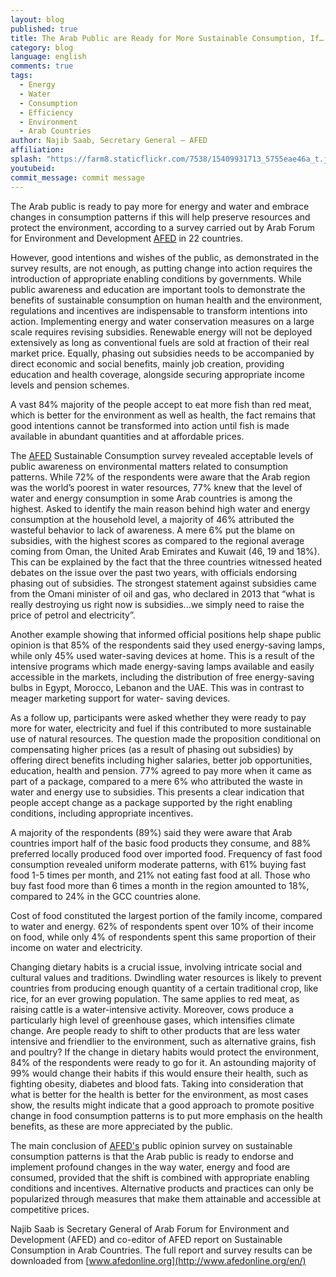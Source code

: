 ```yaml
---
layout: blog
published: true
title: The Arab Public are Ready for More Sustainable Consumption, If…
category: blog
language: english
comments: true
tags: 
  - Energy
  - Water
  - Consumption
  - Efficiency
  - Environment
  - Arab Countries
author: Najib Saab, Secretary General – AFED
affiliation: 
splash: "https://farm8.staticflickr.com/7538/15409931713_5755eae46a_t.jpg"
youtubeid: 
commit_message: commit message
---
```

The Arab public is ready to pay more for energy and water and embrace changes in consumption patterns if this will help preserve resources and protect the environment, according to a survey carried out by Arab Forum for Environment and Development [AFED](http://www.afedonline.org/en/) in 22 countries. 
<!-- more -->
However, good intentions and wishes of the public, as demonstrated in the survey results, are not enough, as putting change into action requires the introduction of appropriate enabling conditions by governments. While public awareness and education are important tools to demonstrate the benefits of sustainable consumption on human health and the environment, regulations and incentives are indispensable to transform intentions into action. Implementing energy and water conservation measures on a large scale requires revising subsidies. Renewable energy will not be deployed extensively as long as conventional fuels are sold at fraction of their real market price. Equally, phasing out subsidies needs to be accompanied by direct economic and social benefits, mainly job creation, providing education and health coverage, alongside securing appropriate income levels and pension schemes. 

A vast 84% majority of the people accept to eat more fish than red meat, which is better for the environment as well as health, the fact remains that good intentions cannot be transformed into action until fish is made available in abundant quantities and at affordable prices. 


The [AFED](http://www.afedonline.org/en/) Sustainable Consumption survey revealed acceptable levels of public awareness on environmental matters related to consumption patterns. While 72% of the respondents were aware that the Arab region was the world’s poorest in water resources, 77% knew that the level of water and energy consumption in some Arab countries is among the highest. Asked to identify the main reason behind high water and energy consumption at the household level, a majority of 46% attributed the wasteful behavior to lack of awareness. A mere 6% put the blame on subsidies, with the highest scores as compared to the regional average coming from Oman, the United Arab Emirates and Kuwait (46, 19 and 18%). This can be explained by the fact that the three countries witnessed heated debates on the issue over the past two years, with officials endorsing phasing out of subsidies. The strongest statement against subsidies came from the Omani minister of oil and gas, who declared in 2013 that “what is really destroying us right now is subsidies...we simply need to raise the price of petrol and electricity”. 

Another example showing that informed official positions help shape public opinion is that 85% of the respondents said they used energy-saving lamps, while only 45% used water-saving devices at home. This is a result of the intensive programs which made energy-saving lamps available and easily accessible in the markets, including the distribution of free energy-saving bulbs in Egypt, Morocco, Lebanon and the UAE. This was in contrast to meager marketing support for water- saving devices. 

As a follow up, participants were asked whether they were ready to pay more for water, electricity and fuel if this contributed to more sustainable use of natural resources. The question made the proposition conditional on compensating higher prices (as a result of phasing out subsidies) by offering direct benefits including higher salaries, better job opportunities, education, health and pension. 77% agreed to pay more when it came as part of a package, compared to a mere 6% who attributed the waste in water and energy use to subsidies. This presents a clear indication that people accept change as a package supported by the right enabling conditions, including appropriate incentives. 

A majority of the respondents (89%) said they were aware that Arab countries import half of the basic food products they consume, and 88% preferred locally produced food over imported food. Frequency of fast food consumption revealed uniform moderate patterns, with 61% buying fast food 1-5 times per month, and 21% not eating fast food at all. Those who buy fast food more than 6 times a month in the region amounted to 18%, compared to 24% in the GCC countries alone. 

Cost of food constituted the largest portion of the family income, compared to water and energy. 62% of respondents spent over 10% of their income on food, while only 4% of respondents spent this same proportion of their income on water and electricity. 

Changing dietary habits is a crucial issue, involving intricate social and cultural values and traditions. Dwindling water resources is likely to prevent countries from producing enough quantity of a certain traditional crop, like rice, for an ever growing population. The same applies to red meat, as raising cattle is a water-intensive activity. Moreover, cows produce a particularly high level of greenhouse gases, which intensifies climate change. Are people ready to shift to other products that are less water intensive and friendlier to the environment, such as alternative grains, fish and poultry? If the change in dietary habits would protect the environment, 84% of the respondents were ready to go for it. An astounding majority of 99% would change their habits if this would ensure their health, such as fighting obesity, diabetes and blood fats. Taking into consideration that what is better for the health is better for the environment, as most cases show, the results might indicate that a good approach to promote positive change in food consumption patterns is to put more emphasis on the health benefits, as these are more appreciated by the public. 

The main conclusion of [AFED's](http://www.afedonline.org/en/) public opinion survey on sustainable consumption patterns is that the Arab public is ready to endorse and implement profound changes in the way water, energy and food are consumed, provided that the shift is combined with appropriate enabling conditions and incentives. Alternative products and practices can only be popularized through measures that make them attainable and accessible at competitive prices.



Najib Saab is Secretary General of Arab Forum for Environment and Development (AFED) and co-editor of AFED report on Sustainable Consumption in Arab Countries. The full report and survey results can be downloaded from [www.afedonline.org](http://www.afedonline.org/en/)